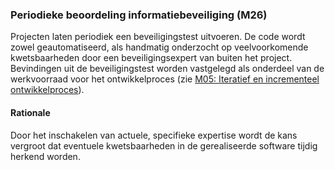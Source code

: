 ### Periodieke beoordeling informatiebeveiliging (M26)

Projecten laten periodiek een beveiligingstest uitvoeren. De code wordt zowel geautomatiseerd, als handmatig onderzocht op veelvoorkomende kwetsbaarheden door een beveiligingsexpert van buiten het project. Bevindingen uit de beveiligingstest worden vastgelegd als onderdeel van de werkvoorraad voor het ontwikkelproces (zie [M05: Iteratief en incrementeel ontwikkelproces](#iteratief-en-incrementeel-ontwikkelproces-m05-)).

#### Rationale

Door het inschakelen van actuele, specifieke expertise wordt de kans vergroot dat eventuele kwetsbaarheden in de gerealiseerde software tijdig herkend worden.

